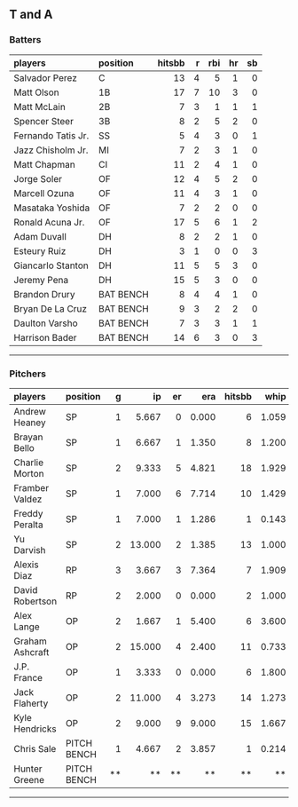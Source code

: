 ## T and A

### Batters

 
|players            |position  | hitsbb|  r| rbi| hr| sb| 
|:------------------|:---------|------:|--:|---:|--:|--:| 
|Salvador Perez     |C         |     13|  4|   5|  1|  0| 
|Matt Olson         |1B        |     17|  7|  10|  3|  0| 
|Matt McLain        |2B        |      7|  3|   1|  1|  1| 
|Spencer Steer      |3B        |      8|  2|   5|  2|  0| 
|Fernando Tatis Jr. |SS        |      5|  4|   3|  0|  1| 
|Jazz Chisholm Jr.  |MI        |      7|  2|   3|  1|  0| 
|Matt Chapman       |CI        |     11|  2|   4|  1|  0| 
|Jorge Soler        |OF        |     12|  4|   5|  2|  0| 
|Marcell Ozuna      |OF        |     11|  4|   3|  1|  0| 
|Masataka Yoshida   |OF        |      7|  2|   2|  0|  0| 
|Ronald Acuna Jr.   |OF        |     17|  5|   6|  1|  2| 
|Adam Duvall        |DH        |      8|  2|   2|  1|  0| 
|Esteury Ruiz       |DH        |      3|  1|   0|  0|  3| 
|Giancarlo Stanton  |DH        |     11|  5|   5|  3|  0| 
|Jeremy Pena        |DH        |     15|  5|   3|  0|  0| 
|Brandon Drury      |BAT BENCH |      8|  4|   4|  1|  0| 
|Bryan De La Cruz   |BAT BENCH |      9|  3|   2|  2|  0| 
|Daulton Varsho     |BAT BENCH |      7|  3|   3|  1|  1| 
|Harrison Bader     |BAT BENCH |     14|  6|   3|  0|  3| 


* * *

### Pitchers

 
|players         |position    |  g|     ip| er|   era| hitsbb|  whip| so|  w| sv| 
|:---------------|:-----------|--:|------:|--:|-----:|------:|-----:|--:|--:|--:| 
|Andrew Heaney   |SP          |  1|  5.667|  0| 0.000|      6| 1.059|  4|  1|  0| 
|Brayan Bello    |SP          |  1|  6.667|  1| 1.350|      8| 1.200|  2|  0|  0| 
|Charlie Morton  |SP          |  2|  9.333|  5| 4.821|     18| 1.929|  8|  1|  0| 
|Framber Valdez  |SP          |  1|  7.000|  6| 7.714|     10| 1.429|  3|  0|  0| 
|Freddy Peralta  |SP          |  1|  7.000|  1| 1.286|      1| 0.143| 13|  1|  0| 
|Yu Darvish      |SP          |  2| 13.000|  2| 1.385|     13| 1.000|  8|  0|  0| 
|Alexis Diaz     |RP          |  3|  3.667|  3| 7.364|      7| 1.909|  4|  0|  1| 
|David Robertson |RP          |  2|  2.000|  0| 0.000|      2| 1.000|  3|  0|  2| 
|Alex Lange      |OP          |  2|  1.667|  1| 5.400|      6| 3.600|  3|  0|  0| 
|Graham Ashcraft |OP          |  2| 15.000|  4| 2.400|     11| 0.733| 12|  0|  0| 
|J.P. France     |OP          |  1|  3.333|  0| 0.000|      6| 1.800|  4|  1|  0| 
|Jack Flaherty   |OP          |  2| 11.000|  4| 3.273|     14| 1.273| 16|  1|  0| 
|Kyle Hendricks  |OP          |  2|  9.000|  9| 9.000|     15| 1.667|  9|  0|  0| 
|Chris Sale      |PITCH BENCH |  1|  4.667|  2| 3.857|      1| 0.214|  7|  0|  0| 
|Hunter Greene   |PITCH BENCH | **|     **| **|    **|     **|    **| **| **| **| 


* * *


